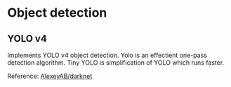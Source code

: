 # Object detection

## YOLO v4

Implements YOLO v4 object detection. Yolo is an effectient one-pass detection algorithm. Tiny YOLO is simplification of YOLO which runs faster.

Reference: [AlexeyAB/darknet](https://github.com/AlexeyAB/darknet)
